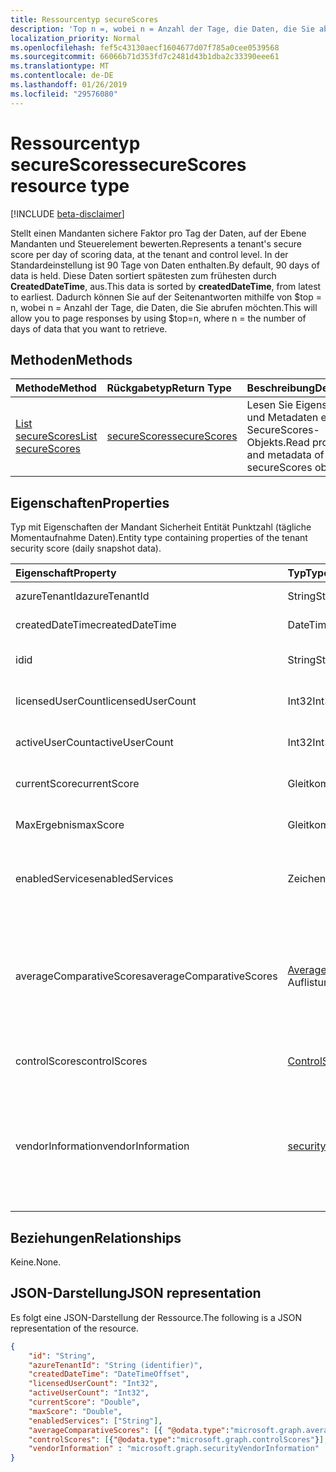 ```yaml
---
title: Ressourcentyp secureScores
description: 'Top n =, wobei n = Anzahl der Tage, die Daten, die Sie abrufen möchten. '
localization_priority: Normal
ms.openlocfilehash: fef5c43130aecf1604677d07f785a0cee0539568
ms.sourcegitcommit: 66066b71d353fd7c2481d43b1dba2c33390eee61
ms.translationtype: MT
ms.contentlocale: de-DE
ms.lasthandoff: 01/26/2019
ms.locfileid: "29576080"
---
```

# <a name="securescores-resource-type"></a><span data-ttu-id="f619f-103">Ressourcentyp secureScores</span><span class="sxs-lookup"><span data-stu-id="f619f-103">secureScores resource type</span></span>

[!INCLUDE [beta-disclaimer](../../includes/beta-disclaimer.md)]

<span data-ttu-id="f619f-104">Stellt einen Mandanten sichere Faktor pro Tag der Daten, auf der Ebene Mandanten und Steuerelement bewerten.</span><span class="sxs-lookup"><span data-stu-id="f619f-104">Represents a tenant's secure score per day of scoring data, at the tenant and control level.</span></span> <span data-ttu-id="f619f-105">In der Standardeinstellung ist 90 Tage von Daten enthalten.</span><span class="sxs-lookup"><span data-stu-id="f619f-105">By default, 90 days of data is held.</span></span> <span data-ttu-id="f619f-106">Diese Daten sortiert spätesten zum frühesten durch **CreatedDateTime**, aus.</span><span class="sxs-lookup"><span data-stu-id="f619f-106">This data is sorted by **createdDateTime**, from latest to earliest.</span></span> <span data-ttu-id="f619f-107">Dadurch können Sie auf der Seitenantworten mithilfe von $top = n, wobei n = Anzahl der Tage, die Daten, die Sie abrufen möchten.</span><span class="sxs-lookup"><span data-stu-id="f619f-107">This will allow you to page responses by using $top=n, where n = the number of days of data that you want to retrieve.</span></span> 


## <a name="methods"></a><span data-ttu-id="f619f-108">Methoden</span><span class="sxs-lookup"><span data-stu-id="f619f-108">Methods</span></span>

| <span data-ttu-id="f619f-109">Methode</span><span class="sxs-lookup"><span data-stu-id="f619f-109">Method</span></span>   | <span data-ttu-id="f619f-110">Rückgabetyp</span><span class="sxs-lookup"><span data-stu-id="f619f-110">Return Type</span></span>|<span data-ttu-id="f619f-111">Beschreibung</span><span class="sxs-lookup"><span data-stu-id="f619f-111">Description</span></span>|
|:---------------|:--------|:----------|
|[<span data-ttu-id="f619f-112">List secureScores</span><span class="sxs-lookup"><span data-stu-id="f619f-112">List secureScores</span></span>](../api/securescores-list.md) | [<span data-ttu-id="f619f-113">secureScores</span><span class="sxs-lookup"><span data-stu-id="f619f-113">secureScores</span></span>](securescores.md) |<span data-ttu-id="f619f-114">Lesen Sie Eigenschaften und Metadaten eines SecureScores-Objekts.</span><span class="sxs-lookup"><span data-stu-id="f619f-114">Read properties and metadata of a secureScores object.</span></span>|


## <a name="properties"></a><span data-ttu-id="f619f-115">Eigenschaften</span><span class="sxs-lookup"><span data-stu-id="f619f-115">Properties</span></span>
<span data-ttu-id="f619f-116">Typ mit Eigenschaften der Mandant Sicherheit Entität Punktzahl (tägliche Momentaufnahme Daten).</span><span class="sxs-lookup"><span data-stu-id="f619f-116">Entity type containing properties of the tenant security score (daily snapshot data).</span></span>

|<span data-ttu-id="f619f-117">Eigenschaft</span><span class="sxs-lookup"><span data-stu-id="f619f-117">Property</span></span> |<span data-ttu-id="f619f-118">Typ</span><span class="sxs-lookup"><span data-stu-id="f619f-118">Type</span></span> |<span data-ttu-id="f619f-119">Beschreibung</span><span class="sxs-lookup"><span data-stu-id="f619f-119">Description</span></span> |
|:--|:--|:--|
|   <span data-ttu-id="f619f-120">azureTenantId</span><span class="sxs-lookup"><span data-stu-id="f619f-120">azureTenantId</span></span>   |   <span data-ttu-id="f619f-121">String</span><span class="sxs-lookup"><span data-stu-id="f619f-121">String</span></span>  |   <span data-ttu-id="f619f-122">GUID-Zeichenfolge für Mandanten-ID ein.</span><span class="sxs-lookup"><span data-stu-id="f619f-122">GUID string for tenant ID.</span></span>  |
|   <span data-ttu-id="f619f-123">createdDateTime</span><span class="sxs-lookup"><span data-stu-id="f619f-123">createdDateTime</span></span> |   <span data-ttu-id="f619f-124">DateTimeOffset</span><span class="sxs-lookup"><span data-stu-id="f619f-124">DateTimeOffset</span></span>  |   <span data-ttu-id="f619f-125">Das Datum, wenn die Entität erstellt wird.</span><span class="sxs-lookup"><span data-stu-id="f619f-125">The date when the entity is created.</span></span>  |
|   <span data-ttu-id="f619f-126">id</span><span class="sxs-lookup"><span data-stu-id="f619f-126">id</span></span>  |   <span data-ttu-id="f619f-127">String</span><span class="sxs-lookup"><span data-stu-id="f619f-127">String</span></span>  |   <span data-ttu-id="f619f-128">Kombination von AzureTenantId_createdDateTime.</span><span class="sxs-lookup"><span data-stu-id="f619f-128">Combination of azureTenantId_createdDateTime.</span></span>   |
|   <span data-ttu-id="f619f-129">licensedUserCount</span><span class="sxs-lookup"><span data-stu-id="f619f-129">licensedUserCount</span></span>   |   <span data-ttu-id="f619f-130">Int32</span><span class="sxs-lookup"><span data-stu-id="f619f-130">Int32</span></span>   |   <span data-ttu-id="f619f-131">Die Anzahl der Benutzer des angegebenen Mandanten lizenziert.</span><span class="sxs-lookup"><span data-stu-id="f619f-131">Licensed user count of the given tenant.</span></span>    |
|   <span data-ttu-id="f619f-132">activeUserCount</span><span class="sxs-lookup"><span data-stu-id="f619f-132">activeUserCount</span></span> |   <span data-ttu-id="f619f-133">Int32</span><span class="sxs-lookup"><span data-stu-id="f619f-133">Int32</span></span>   |   <span data-ttu-id="f619f-134">Aktive Benutzeranzahl des angegebenen Mandanten.</span><span class="sxs-lookup"><span data-stu-id="f619f-134">Active user count of the given tenant.</span></span>  |
|   <span data-ttu-id="f619f-135">currentScore</span><span class="sxs-lookup"><span data-stu-id="f619f-135">currentScore</span></span>    |   <span data-ttu-id="f619f-136">Gleitkommawert mit doppelter Genauigkeit</span><span class="sxs-lookup"><span data-stu-id="f619f-136">Double</span></span>  |   <span data-ttu-id="f619f-137">Mandanten aktuellen erreicht Score am angegebenen Datum.</span><span class="sxs-lookup"><span data-stu-id="f619f-137">Tenant current attained score on specified date.</span></span>    |
|   <span data-ttu-id="f619f-138">MaxErgebnis</span><span class="sxs-lookup"><span data-stu-id="f619f-138">maxScore</span></span> |  <span data-ttu-id="f619f-139">Gleitkommawert mit doppelter Genauigkeit</span><span class="sxs-lookup"><span data-stu-id="f619f-139">Double</span></span>  |   <span data-ttu-id="f619f-140">Mandanten maximale Bewertung am angegebenen Datum.</span><span class="sxs-lookup"><span data-stu-id="f619f-140">Tenant maximum possible score on specified date.</span></span>    |
|   <span data-ttu-id="f619f-141">enabledServices</span><span class="sxs-lookup"><span data-stu-id="f619f-141">enabledServices</span></span> |   <span data-ttu-id="f619f-142">Zeichenfolgenauflistung</span><span class="sxs-lookup"><span data-stu-id="f619f-142">String collection</span></span>   |   <span data-ttu-id="f619f-143">Microsoft-Dienste für den Mandanten (beispielsweise Exchange online, Skype, Sharepoint).</span><span class="sxs-lookup"><span data-stu-id="f619f-143">Microsoft-provided services for the tenant (for example, Exchange online, Skype, Sharepoint).</span></span>   |
|   <span data-ttu-id="f619f-144">averageComparativeScores</span><span class="sxs-lookup"><span data-stu-id="f619f-144">averageComparativeScores</span></span> |  <span data-ttu-id="f619f-145">[AverageComparativeScore](averagecomparativescore.md) -Auflistung</span><span class="sxs-lookup"><span data-stu-id="f619f-145">[averageComparativeScore](averagecomparativescore.md) collection</span></span>    |<span data-ttu-id="f619f-146">Durchschnittliche Bewertung von unterschiedlichen Bereichen (beispielsweise Durchschnitt nach Branche, durchschnittliche durch Sitzplätze) und Steuerelement Kategorie (Identität, Daten, Gerät, Apps, Infrastruktur) innerhalb des Bereichs.</span><span class="sxs-lookup"><span data-stu-id="f619f-146">Average score by different scopes (for example, average by industry, average by seating) and control category (Identity, Data, Device, Apps, Infrastructure) within the scope.</span></span> |
|   <span data-ttu-id="f619f-147">controlScores</span><span class="sxs-lookup"><span data-stu-id="f619f-147">controlScores</span></span> | <span data-ttu-id="f619f-148">[ControlScore](controlscore.md) -Auflistung</span><span class="sxs-lookup"><span data-stu-id="f619f-148">[controlScore](controlscore.md) collection</span></span>  |   <span data-ttu-id="f619f-149">Mandanten Bewertungen für eine Gruppe von Steuerelementen enthält.</span><span class="sxs-lookup"><span data-stu-id="f619f-149">Contains tenant scores for a set of controls.</span></span>   |
|   <span data-ttu-id="f619f-150">vendorInformation</span><span class="sxs-lookup"><span data-stu-id="f619f-150">vendorInformation</span></span> | [<span data-ttu-id="f619f-151">securityVendorInformation</span><span class="sxs-lookup"><span data-stu-id="f619f-151">securityVendorInformation</span></span>](securityvendorinformation.md) | <span data-ttu-id="f619f-152">Enthält Details über die Produkt-Dienst Sicherheitsanbieter, Anbieter und Subprovider (beispielsweise Hersteller = Microsoft; Provider = Windows Defender ATP; SubProvider = AppLocker).</span><span class="sxs-lookup"><span data-stu-id="f619f-152">Contains details about the security product/service vendor, provider, and subprovider (for example, vendor=Microsoft; provider=Windows Defender ATP; subProvider=AppLocker).</span></span>|

## <a name="relationships"></a><span data-ttu-id="f619f-153">Beziehungen</span><span class="sxs-lookup"><span data-stu-id="f619f-153">Relationships</span></span>

<span data-ttu-id="f619f-154">Keine.</span><span class="sxs-lookup"><span data-stu-id="f619f-154">None.</span></span>

## <a name="json-representation"></a><span data-ttu-id="f619f-155">JSON-Darstellung</span><span class="sxs-lookup"><span data-stu-id="f619f-155">JSON representation</span></span>

<span data-ttu-id="f619f-156">Es folgt eine JSON-Darstellung der Ressource.</span><span class="sxs-lookup"><span data-stu-id="f619f-156">The following is a JSON representation of the resource.</span></span>

<!-- {
  "blockType": "resource",
  "optionalProperties": [

  ],
  "@odata.type": "microsoft.graph.secureScore"
}-->

```json
{
    "id": "String",
    "azureTenantId": "String (identifier)",
    "createdDateTime": "DateTimeOffset",
    "licensedUserCount": "Int32",
    "activeUserCount": "Int32",
    "currentScore": "Double",
    "maxScore": "Double",    
    "enabledServices": ["String"],
    "averageComparativeScores": [{ "@odata.type":"microsoft.graph.averageComparativeScores"}],
    "controlScores": [{"@odata.type":"microsoft.graph.controlScores"}],
    "vendorInformation" : "microsoft.graph.securityVendorInformation"
}
```


<!--
{
  "type": "#page.annotation",
  "description": "secureScores resource",
  "keywords": "",
  "section": "documentation",
  "tocPath": "",
  "suppressions": [
    "Error: /api-reference/beta/resources/securescores.md:\r\n      Exception processing links.\r\n    System.ArgumentException: Link Definition was null. Link text: !INCLUDE [beta-disclaimer](../../includes/beta-disclaimer.md)\r\n      at ApiDoctor.Validation.DocFile.get_LinkDestinations()\r\n      at ApiDoctor.Validation.DocSet.ValidateLinks(Boolean includeWarnings, String[] relativePathForFiles, IssueLogger issues, Boolean requireFilenameCaseMatch, Boolean printOrphanedFiles)"
  ]
}
-->
